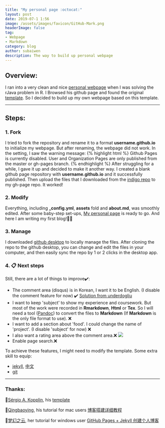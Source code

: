 ```yaml
---
title: "My personal page :octocat:"
layout: post
date: 2019-07-1 1:56
image: /assets/images/favicon/GitHub-Mark.png
headerImage: false
tag:
- Webpage
- Markdown
category: blog
author: subaiwen
description: The way to build up personal webpage
---
```


## Overview:

I ran into a very clean and nice [personal webpage](https://zhiyzuo.github.io/installation-rJava/) when I was solving the rJava problem in R. I Browsed his github page and found the original [template](https://github.com/sergiokopplin/indigo). So I decided to build up my own webpage based on this template.

---

## Steps:

### 1. Fork

I tried to fork the repository and rename it to a format **username.github.io** to initialize my webpage. But after renaming, the webpage did not work. In the setting, I saw the warning message: 
{% highlight html %}
Github Pages is currently disabled. User and Organization Pages are only published from the master or gh-pages branch.
{% endhighlight %}
After struggling for a while, I gave it up and decided to make it another way. I created a blank github page repository with **username.github.io** and it successfully published. Then upload the files that I downloaded from the [indigo repo](https://github.com/sergiokopplin/indigo) to my gh-page repo. It worked!

### 2. Modify

Everything, including **_config.yml**, **assets** fold and **about.md**, was smoothly edited. After some baby-step set-ups, [My personal page](https://subaiwen.github.io) is ready to go. And here I am writing my first blog!🍷🍷 

### 3. Manage

I downloaded [github desktop](https://desktop.github.com/) to locally manage the files. After cloning the repo to the github desktop, you can change and edit the files in your computer, and then easily sync the repo by 1 or 2 clicks in the desktop app.


### 4. 📋 Next steps

Still, there are a lot of things to improve✔️:

* The comment area (disqus) is in Korean, I want it to be English. (I disable the comment feature for now) ✔️ [Solution from underdogliu](https://github.com/sergiokopplin/indigo/issues/388)
* I want to keep 'subject' to show my experience and coursework. But most of the work were recorded in **Rmarkdown**, **Html** or **Tex**. So I will need a tool ([Pandoc](https://pandoc.org/index.htm)) to convert the files to **Markdown** (If **Markdown** is the only file format to use). ❌
* I want to add a section about 'food'. I could change the name of 'project'. (I disable 'subject' for now) ❌
* I also want a rating area above the comment area.❌
![](http://ww2.sinaimg.cn/large/006tNc79ly1g4ld205l9zj30za07w3zg.jpg)
* Enable page search.❌

To achieve these features, I might need to modify the template. Some extra skill to equip:
* [jekyll](https://jekyllrb.com/), [中文](https://www.jekyll.com.cn/)
* [git](https://www.liaoxuefeng.com/wiki/896043488029600)

---
### Thanks:
🔗[Sérgio A. Kopplin](https://koppl.in/), his [template](https://koppl.in/indigo/)

🔗[Qingbaoying](https://github.com/qiubaiying), his tutorial for mac users [博客搭建详细教程](https://github.com/qiubaiying/qiubaiying.github.io/wiki/博客搭建详细教程)

🔗[梦幻之云](https://agcaiyun.github.io/), her tutorial for windows user [GitHub Pages + Jekyll 创建个人博客](https://www.jianshu.com/p/9535334ffd54)
